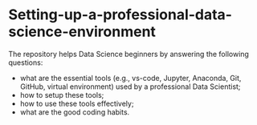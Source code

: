 # Setting-up-a-professional-data-science-environment
The repository helps Data Science beginners by answering the following questions:
* what are the essential tools (e.g., vs-code, Jupyter, Anaconda, Git, GitHub, virtual environment) used by a professional Data Scientist; 
* how to setup these tools; 
* how to use these tools effectively;
* what are the good coding habits.
